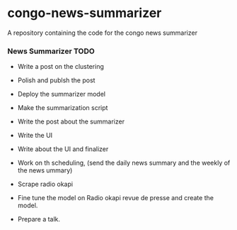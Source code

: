 # congo-news-summarizer
A repository containing the code for the congo news summarizer



### News Summarizer TODO
- Write a post on the clustering
- Polish and publsh the post

- Deploy the summarizer model

- Make the summarization script

- Write the post about the summarizer
- Write the UI
- Write about the UI and finalizer
- Work on th scheduling, (send the daily news summary and the weekly of the news ummary)
- Scrape radio okapi
- Fine tune the model on Radio okapi revue de presse and create the model.
- Prepare a talk.
